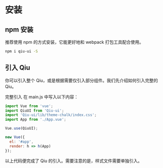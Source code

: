# 安装
## npm 安装
推荐使用 npm 的方式安装，它能更好地和 webpack 打包工具配合使用。

``` bash
npm i qiu-ui -S
```

## 引入 Qiu
你可以引入整个 Qiu，或是根据需要仅引入部分组件。我们先介绍如何引入完整的 Qiu。

完整引入
在 main.js 中写入以下内容：

``` js
import Vue from 'vue';
import QiuUI from 'Qiu-ui';
import 'Qiu-ui/lib/theme-chalk/index.css';
import App from './App.vue';

Vue.use(QiuUI);

new Vue({
  el: '#app',
  render: h => h(App)
});
```

以上代码便完成了 Qiu 的引入。需要注意的是，样式文件需要单独引入。